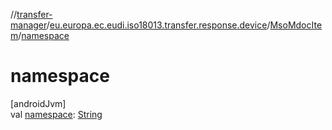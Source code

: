 //[transfer-manager](../../../index.md)/[eu.europa.ec.eudi.iso18013.transfer.response.device](../index.md)/[MsoMdocItem](index.md)/[namespace](namespace.md)

# namespace

[androidJvm]\
val [namespace](namespace.md): [String](https://kotlinlang.org/api/latest/jvm/stdlib/kotlin-stdlib/kotlin/-string/index.html)
